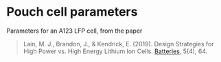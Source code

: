 # Pouch cell parameters

Parameters for an A123 LFP cell, from the paper

> Lain, M. J., Brandon, J., & Kendrick, E. (2019). Design Strategies for High Power vs. High Energy Lithium Ion Cells. [Batteries](https://doi.org/10.3390/batteries5040064), 5(4), 64.

